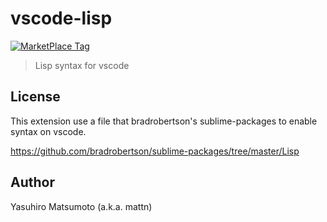# vscode-lisp


[![MarketPlace Tag](https://vsmarketplacebadge.apphb.com/version-short/mattn.Lisp.svg)](https://marketplace.visualstudio.com/items?itemName=mattn.Lisp)

> Lisp syntax for vscode

## License

This extension use a file that bradrobertson's sublime-packages to enable syntax on vscode.

https://github.com/bradrobertson/sublime-packages/tree/master/Lisp

## Author

Yasuhiro Matsumoto (a.k.a. mattn)
